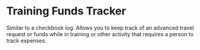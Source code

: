 # Training Funds Tracker
Similar to a checkbook log.  Allows you to keep track of an advanced travel request or funds while in training or other activity that requires a person to track expenses. 
